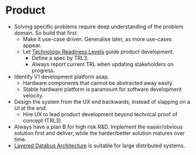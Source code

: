 # Product

- Solving specific problems require deep understanding of the problem domain. So build that first.
  - Make it use-case driven. Generalise later, as more use-cases appear.
  - Let [Technology Readiness Levels](trl.md) guide product development.
    - Define a spec by TRL3.
    - Always report current TRL when updating stakeholders on progress.
- Identify V1 development platform asap.
  - Hardware components that cannot be abstracted away easily.
  - Stable hardware platform is paramount for software development velocity.
- Design the system from the UX end backwards, instead of slapping on a UI at the end.
  - Hire UX to lead product development beyond technical proof of concept (TRL3).
- Always have a plan B for high risk R&D. Implement the easier/obvious solution first and deliver, while the harder/better solution matures over time.
- [Layered Databus Architecture](lda.md) is suitable for large distributed systems.
